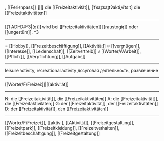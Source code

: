 , [[Ferienpass]]
🔴 🤸 die [[Freizeitaktivität]], [ˈfʁaɪ̯t͡saɪ̯tʔaktiˌviˈtɛːt]
die [[Freizeitaktivitäten]]

---
[[1 ADHD#^3|(q)]] wird bei [[Freizeitaktivitäten]] [[raustogig]] oder [[ungestüm]]. ^3

---
= [[Hobby]], [[Freizeitbeschäftigung]], [[Aktivität]]
≈ [[vergnügen]], [[Interesse]], [[Leidenschaft]], [[Zeitvertreib]]
≠ [[Worter/A/Arbeit]], [[Pflicht]], [[Verpflichtung]], [[Aufgabe]]

---
leisure activity, recreational activity
досуговая деятельность, развлечение

---
[[Worter/F/Freizeit]]|[[aktivität]]

---
N: die [[Freizeitaktivität]], die [[Freizeitaktivitäten]]
A: die [[Freizeitaktivität]], die [[Freizeitaktivitäten]]
G: der [[Freizeitaktivität]], der [[Freizeitaktivitäten]]
D: der [[Freizeitaktivität]], den [[Freizeitaktivitäten]]

---
[[Worter/F/Freizeit]], [[aktiv]], [[Aktivität]], [[Freizeitgestaltung]], [[Freizeitpark]], [[Freizeitkleidung]], [[Freizeitverhalten]], [[Freizeitbeschäftigung]], [[Freizeitgestaltung]]

